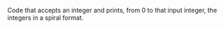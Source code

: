 Code that accepts an integer and prints, from 0 to that
input integer, the integers in a spiral format.
